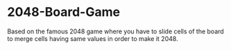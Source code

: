 # 2048-Board-Game
Based on the famous 2048 game where you have to slide cells of the board to merge cells having same values in order to make it 2048.
